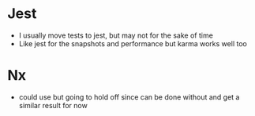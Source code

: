 # Jest
- I usually move tests to jest, but may not for the sake of time
- Like jest for the snapshots and performance but karma works well too

# Nx
- could use but going to hold off since can be done without and get a similar result for now

